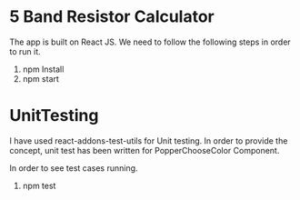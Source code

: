 # 5 Band Resistor Calculator

The app is built on React JS. We need to follow the following steps in order to run it.

1. npm Install
2. npm start


# UnitTesting

I have used react-addons-test-utils for Unit testing.
In order to provide the concept, unit test has been written for PopperChooseColor Component.

In order to see test cases running.

1. npm test
